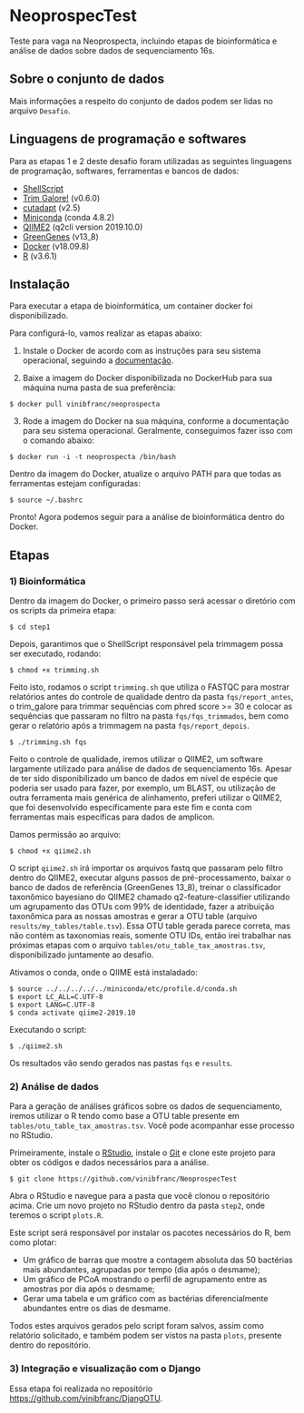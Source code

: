 # NeoprospecTest
Teste para vaga na Neoprospecta, incluindo etapas de bioinformática e análise de dados sobre dados de sequenciamento 16s.

## Sobre o conjunto de dados

Mais informações a respeito do conjunto de dados podem ser lidas no arquivo ```Desafio```.

## Linguagens de programação e softwares

Para as etapas 1 e 2 deste desafio foram utilizadas as seguintes linguagens de programação, softwares, ferramentas e bancos de dados:

- [ShellScript](https://www.shellscript.sh/) 
- [Trim Galore!](https://www.bioinformatics.babraham.ac.uk/projects/trim_galore/) (v0.6.0)
- [cutadapt](https://cutadapt.readthedocs.io/en/stable/) (v2.5)
- [Miniconda](https://docs.conda.io/en/latest/miniconda.html) (conda 4.8.2)
- [QIIME2](https://qiime2.org/) (q2cli version 2019.10.0)
- [GreenGenes](https://greengenes.secondgenome.com/) (v13_8)
- [Docker](https://www.docker.com/) (v18.09.8)
- [R](https://www.r-project.org/) (v3.6.1)

## Instalação 

Para executar a etapa de bioinformática, um container docker foi disponibilizado.

Para configurá-lo, vamos realizar as etapas abaixo:

1. Instale o Docker de acordo com as instruções para seu sistema operacional, seguindo a [documentação](https://docs.docker.com/install/).

2. Baixe a imagem do Docker disponibilizada no DockerHub para sua máquina numa pasta de sua preferência:

```
$ docker pull vinibfranc/neoprospecta
```

3. Rode a imagem do Docker na sua máquina, conforme a documentação para seu sistema operacional. Geralmente, conseguimos fazer isso com o comando abaixo:

```
$ docker run -i -t neoprospecta /bin/bash
```

Dentro da imagem do Docker, atualize o arquivo PATH para que todas as ferramentas estejam configuradas:

```
$ source ~/.bashrc
```

Pronto! Agora podemos seguir para a análise de bioinformática dentro do Docker.

## Etapas

### 1) Bioinformática

Dentro da imagem do Docker, o primeiro passo será acessar o diretório com os scripts da primeira etapa:

```
$ cd step1
```

Depois, garantimos que o ShellScript responsável pela trimmagem possa ser executado, rodando:

```
$ chmod +x trimming.sh
```

Feito isto, rodamos o script ```trimming.sh``` que utiliza o FASTQC para mostrar relatórios antes do controle de qualidade dentro da pasta ```fqs/report_antes```, o trim_galore para trimmar sequências com phred score >= 30 e colocar as sequências que passaram no filtro na pasta ```fqs/fqs_trimmados```, bem como gerar o relatório após a trimmagem na pasta ```fqs/report_depois```.

```
$ ./trimming.sh fqs
```

Feito o controle de qualidade, iremos utilizar o QIIME2, um software largamente utilizado para análise de dados de sequenciamento 16s. Apesar de ter sido disponibilizado um banco de dados em nível de espécie que poderia ser usado para fazer, por exemplo, um BLAST, ou utilização de outra ferramenta mais genérica de alinhamento, preferi utilizar o QIIME2, que foi desenvolvido especificamente para este fim e conta com ferramentas mais específicas para dados de amplicon.

Damos permissão ao arquivo:

```
$ chmod +x qiime2.sh
```

O script ```qiime2.sh``` irá importar os arquivos fastq que passaram pelo filtro dentro do QIIME2, executar alguns passos de pré-processamento, baixar o banco de dados de referência (GreenGenes 13_8), treinar o classificador taxonômico bayesiano do QIIME2 chamado q2-feature-classifier utilizando um agrupamento das OTUs com 99% de identidade, fazer a atribuição taxonômica para as nossas amostras e gerar a OTU table (arquivo ```results/my_tables/table.tsv```). Essa OTU table gerada parece correta, mas não contém as taxonomias reais, somente OTU IDs, então irei trabalhar nas próximas etapas com o arquivo ```tables/otu_table_tax_amostras.tsv```, disponibilizado juntamente ao desafio.

Ativamos o conda, onde o QIIME está instaladado:

```
$ source ../../../../../miniconda/etc/profile.d/conda.sh
$ export LC_ALL=C.UTF-8
$ export LANG=C.UTF-8
$ conda activate qiime2-2019.10
```

Executando o script:

```
$ ./qiime2.sh
```

Os resultados vão sendo gerados nas pastas ```fqs``` e ```results```.

### 2) Análise de dados

Para a geração de análises gráficos sobre os dados de sequenciamento, iremos utilizar o R tendo como base a OTU table presente em ```tables/otu_table_tax_amostras.tsv```. Você pode acompanhar esse processo no RStudio. 

Primeiramente, instale o [RStudio](https://rstudio.com/products/rstudio/download/), instale o [Git](https://git-scm.com/book/en/v2/Getting-Started-Installing-Git) e clone este projeto para obter os códigos e dados necessários para a análise.

```
$ git clone https://github.com/vinibfranc/NeoprospecTest
```

Abra o RStudio e navegue para a pasta que você clonou o repositório acima. Crie um novo projeto no RStudio dentro da pasta ```step2```, onde teremos o script ```plots.R```.

Este script será responsável por instalar os pacotes necessários do R, bem como plotar:

- Um gráfico de barras que mostre a contagem absoluta das 50 bactérias mais abundantes, agrupadas por tempo (dia após o desmame);
- Um gráfico de PCoA mostrando o perfil de agrupamento entre as amostras por dia após o desmame;
- Gerar uma tabela e um gráfico com as bactérias diferencialmente abundantes entre os dias de desmame.

Todos estes arquivos gerados pelo script foram salvos, assim como relatório solicitado, e também podem ser vistos na pasta ```plots```, presente dentro do repositório.

### 3) Integração e visualização com o Django

Essa etapa foi realizada no repositório https://github.com/vinibfranc/DjangOTU.